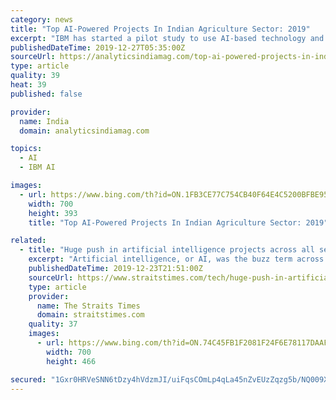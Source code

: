 ```yaml
---
category: news
title: "Top AI-Powered Projects In Indian Agriculture Sector: 2019"
excerpt: "IBM has started a pilot study to use AI-based technology and satellite technology to monitor the agriculture sector of the country. The pilot study will be conducted in states like Madhya Pradesh, Gujarat and Maharashtra. Post the pilot study, IBM’s Watson decision platform will provide a farm-level solution for improving the agriculture sector."
publishedDateTime: 2019-12-27T05:35:00Z
sourceUrl: https://analyticsindiamag.com/top-ai-powered-projects-in-indian-agriculture-sector-2019/
type: article
quality: 39
heat: 39
published: false

provider:
  name: India
  domain: analyticsindiamag.com

topics:
  - AI
  - IBM AI

images:
  - url: https://www.bing.com/th?id=ON.1FB3CE77C754CB40F64E4C5200BFBE95
    width: 700
    height: 393
    title: "Top AI-Powered Projects In Indian Agriculture Sector: 2019"

related:
  - title: "Huge push in artificial intelligence projects across all sectors"
    excerpt: "Artificial intelligence, or AI, was the buzz term across every sector in Singapore this year, and for good reason - the technology of using machines to simulate human intelligence has immense potential to transform lives for the better. In the private sector, AI was used to improve workflow processes in businesses as varied as e-commerce and ..."
    publishedDateTime: 2019-12-23T21:51:00Z
    sourceUrl: https://www.straitstimes.com/tech/huge-push-in-artificial-intelligence-projects-across-all-sectors
    type: article
    provider:
      name: The Straits Times
      domain: straitstimes.com
    quality: 37
    images:
      - url: https://www.bing.com/th?id=ON.74C45FB1F2081F24F6E78117DAAF4521
        width: 700
        height: 466

secured: "1Gxr0HRVeSNN6tDzy4hVdzmJI/uiFqsCOmLp4qLa45nZvEUzZqzg5b/NQ009XCeEbMfDw3YOUgwVJeCkOnM7KCa6XQldOP65gsZKrwFbwqiTlHXUn272ZvJJemQo/a6Fjm7D35SJwhm+ylIF2dgxe/aPqscYyxsMrCKM9Q7hnyirXsINsgPrbq/5s+TvQvRfVrSMvWzA+oPIIvSnVe8atycmsdWXBlxnqaPTMJVXcE7zGxCcCtZyahx7q542sz5O6SRE5s89n6n8jyGYyRYwaw==;y68gTwAInj/V/TZjKp37nw=="
---
```


